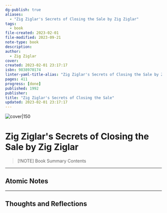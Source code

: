 ```yaml
---
dg-publish: true
aliases:
  - "Zig Ziglar's Secrets of Closing the Sale by Zig Ziglar"
tags:
  - book
file-created: 2023-02-01
file-modified: 2023-09-21
note-type: book 
description: 
author:
  - Zig Ziglar
cover: 
created: 2023-02-01 23:17:17
isbn: 9838970174 
linter-yaml-title-alias: "Zig Ziglar's Secrets of Closing the Sale by Zig Ziglar"
pages: 411
progress: [done]
published: 1992
publisher: 
title: "Zig Ziglar's Secrets of Closing the Sale"
updated: 2023-02-01 23:17:17
---
```


![cover|150]()

# Zig Ziglar's Secrets of Closing the Sale by Zig Ziglar

> [!NOTE] Book Summary
> Contents

---

## Atomic Notes

---

## Thoughts and Reflections
